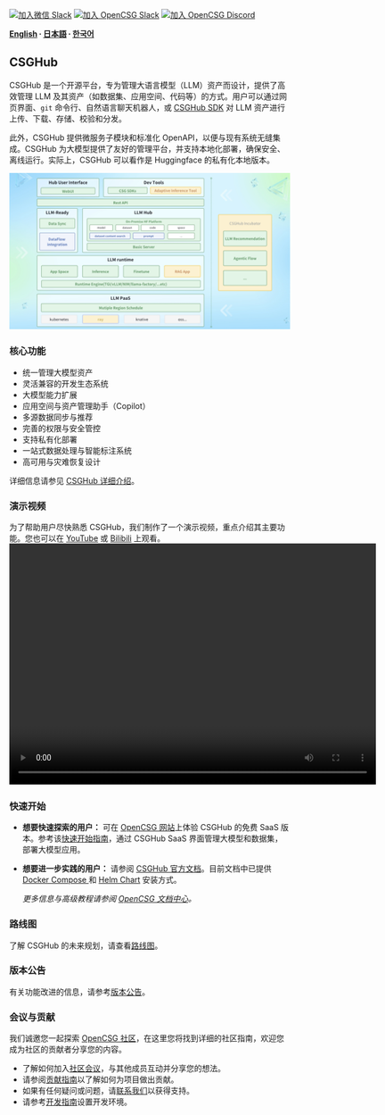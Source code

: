 
[![加入微信 Slack](https://img.shields.io/badge/wechat-join_chat-white.svg?logo=wechat&style=social)](./docs/images/wechat-assistant-new.png)
[![加入 OpenCSG Slack](https://img.shields.io/badge/slack-join_chat-white.svg?logo=slack&style=social)](https://join.slack.com/t/opencsghq/shared_invite/zt-2fmtem7hs-s_RmMeoOIoF1qzslql2q~A)
[![加入 OpenCSG Discord](https://img.shields.io/badge/discord-join_chat-white.svg?logo=discord&style=social)](https://discord.gg/bXnu4C9BkR)

**[English](README.md) ∙ [日本語](README_jp.md) ∙ [한국어](README_kr.md)**

## CSGHub

CSGHub 是一个开源平台，专为管理大语言模型（LLM）资产而设计，提供了高效管理 LLM 及其资产（如数据集、应用空间、代码等）的方式。用户可以通过网页界面、`git` 命令行、自然语言聊天机器人，或 [CSGHub SDK](https://github.com/OpenCSGs/csghub-sdk) 对 LLM 资产进行上传、下载、存储、校验和分发。

此外，CSGHub 提供微服务子模块和标准化 OpenAPI，以便与现有系统无缝集成。CSGHub 为大模型提供了友好的管理平台，并支持本地化部署，确保安全、离线运行。实际上，CSGHub 可以看作是 Huggingface 的私有化本地版本。

![CSGHub](./docs/images/csghub_framework.png)

### 核心功能

- 统一管理大模型资产  
- 灵活兼容的开发生态系统  
- 大模型能力扩展  
- 应用空间与资产管理助手（Copilot）  
- 多源数据同步与推荐  
- 完善的权限与安全管控  
- 支持私有化部署  
- 一站式数据处理与智能标注系统  
- 高可用与灾难恢复设计  

详细信息请参见 [CSGHub 详细介绍](./docs/detailed_intro_zh.md)。

### 演示视频

为了帮助用户尽快熟悉 CSGHub，我们制作了一个演示视频，重点介绍其主要功能。您也可以在 [YouTube](https://www.youtube.com/watch?v=6LwGQ07qBxU) 或 [Bilibili](https://www.bilibili.com/video/BV1ynmxY3EXz/) 上观看。  
<video width="658" height="432" src="https://github.com/user-attachments/assets/04f9fa17-9294-44c1-8c4a-4d7b9a5c66fa"></video>

### 快速开始

- **想要快速探索的用户：** 可在 [OpenCSG 网站](https://opencsg.com)上体验 CSGHub 的免费 SaaS 版本。参考该[快速开始指南](./docs/csghub_saas_zh.md)，通过 CSGHub SaaS 界面管理大模型和数据集，部署大模型应用。

- **想要进一步实践的用户：** 请参阅 [CSGHub 官方文档](https://opencsg.com/docs/csghub/101/introduction)。目前文档中已提供 [Docker Compose ](https://opencsg.com/docs/csghub/101/install/install_csghub_by_docker)和 [Helm Chart](https://opencsg.com/docs/csghub/101/install/install_csghub_by_helm) 安装方式。

    _更多信息与高级教程请参阅 [OpenCSG 文档中心](https://opencsg.com/docs/intro)。_

### 路线图

了解 CSGHub 的未来规划，请查看[路线图](./docs/roadmap.md)。

### 版本公告

有关功能改进的信息，请参考[版本公告](./docs/release_notes_zh.md)。

### 会议与贡献

我们诚邀您一起探索 [OpenCSG 社区](https://github.com/OpenCSGs/community)，在这里您将找到详细的社区指南，欢迎您成为社区的贡献者分享您的内容。

- 了解如何加入[社区会议](https://github.com/OpenCSGs/community?tab=readme-ov-file#community-meeting)，与其他成员互动并分享您的想法。
- 请参阅[贡献指南](https://github.com/OpenCSGs/community/blob/main/guidelines/CONTRIBUTING_zh.md)以了解如何为项目做出贡献。
- 如果有任何疑问或问题，请[联系我们](https://github.com/OpenCSGs/community?tab=readme-ov-file#questions-and-issues)以获得支持。
- 请参考[开发指南](./docs/setup.md)设置开发环境。
